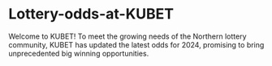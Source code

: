 # Lottery-odds-at-KUBET
Welcome to KUBET! To meet the growing needs of the Northern lottery community, KUBET has updated the latest odds for 2024, promising to bring unprecedented big winning opportunities.
